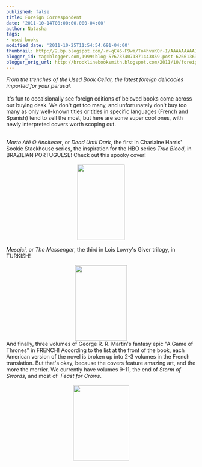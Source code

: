 ```yaml
---
published: false
title: Foreign Correspondent
date: '2011-10-14T08:00:00.000-04:00'
author: Natasha
tags:
- used books
modified_date: '2011-10-25T11:54:54.691-04:00'
thumbnail: http://2.bp.blogspot.com/-r-qC46-F9wY/To4hvuKOr-I/AAAAAAAAAI8/NSq3z9Rjbv8/s72-c/trueblood.JPG
blogger_id: tag:blogger.com,1999:blog-5767374071871443859.post-6266136346998344580
blogger_orig_url: http://brooklinebooksmith.blogspot.com/2011/10/foreign-correspondent.html
---
```


<em>From the trenches of the Used Book Cellar, the latest foreign delicacies imported for your perusal.</em><br /><br />It's fun to occaisionally see foreign editions of beloved books come across our buying desk. We don't get too many, and unfortunately don't buy too many as only well-known titles or titles in specific languages (French and Spanish) tend to sell the most, but here are some super cool ones, with newly interpreted covers worth scoping out.<br /><br /><div style="border-bottom: medium none; border-left: medium none; border-right: medium none; border-top: medium none;"><em>Morto Até O Anoitecer</em>, or <em>Dead Until Dark</em>, the first in Charlaine Harris' Sookie Stackhouse series, the inspiration for the HBO series <em>True Blood</em>, in BRAZILIAN PORTUGUESE! Check out this spooky cover!</div><div style="border-bottom: medium none; border-left: medium none; border-right: medium none; border-top: medium none;"><br /></div><div class="separator" style="border-bottom: medium none; border-left: medium none; border-right: medium none; border-top: medium none; clear: both; text-align: center;"><a href="http://2.bp.blogspot.com/-r-qC46-F9wY/To4hvuKOr-I/AAAAAAAAAI8/NSq3z9Rjbv8/s1600/trueblood.JPG" imageanchor="1" style="margin-left: 1em; margin-right: 1em;"><img border="0" height="200" kca="true" src="http://2.bp.blogspot.com/-r-qC46-F9wY/To4hvuKOr-I/AAAAAAAAAI8/NSq3z9Rjbv8/s200/trueblood.JPG" width="126" /></a></div><div class="separator" style="border-bottom: medium none; border-left: medium none; border-right: medium none; border-top: medium none; clear: both; text-align: center;"><br /></div><div style="border-bottom: medium none; border-left: medium none; border-right: medium none; border-top: medium none;"><em>Mesajci</em>, or <em>The Messenger</em>, the third in Lois Lowry's Giver trilogy, in TURKISH!</div><div style="border-bottom: medium none; border-left: medium none; border-right: medium none; border-top: medium none;"><br /></div><div class="separator" style="clear: both; text-align: center;"><a href="http://2.bp.blogspot.com/-aAqLloNENSc/To4hxS778EI/AAAAAAAAAJA/FvJqIWFRgtM/s1600/messenger.JPG" imageanchor="1" style="margin-left: 1em; margin-right: 1em;"><img border="0" height="200" kca="true" src="http://2.bp.blogspot.com/-aAqLloNENSc/To4hxS778EI/AAAAAAAAAJA/FvJqIWFRgtM/s200/messenger.JPG" width="138" /></a></div><div style="border-bottom: medium none; border-left: medium none; border-right: medium none; border-top: medium none;">And finally, three volumes of George R. R. Martin's fantasy epic "A Game of Thrones" in FRENCH! According to the list at the front of the book, each American version of the novel is broken up into 2-3 volumes in the French translation. But that's okay, because the covers feature amazing art, and the more the merrier. We currently have volumes 9-11, the end of <em>Storm of Swords</em>, and most of&nbsp; <em>Feast for Crows</em>.</div><div style="border-bottom: medium none; border-left: medium none; border-right: medium none; border-top: medium none;"><br /></div><div class="separator" style="clear: both; text-align: center;"><a href="http://1.bp.blogspot.com/-wGZPEIhaOR0/To4hzG3lzLI/AAAAAAAAAJE/Q1BuUfABTPQ/s1600/frenchthrones.JPG" imageanchor="1" style="margin-left: 1em; margin-right: 1em;"><img border="0" height="200" kca="true" src="http://1.bp.blogspot.com/-wGZPEIhaOR0/To4hzG3lzLI/AAAAAAAAAJE/Q1BuUfABTPQ/s200/frenchthrones.JPG" width="149" /></a></div>